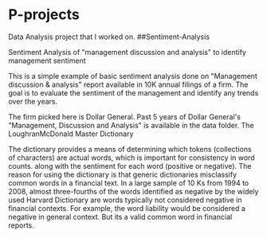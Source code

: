 # P-projects
Data Analysis project that I worked on.
##Sentiment-Analysis

Sentiment Analysis of "management discussion and analysis" to identify management sentiment

This is a simple example of basic sentiment analysis done on "Management discussion & analysis" report available in 10K annual filings of a firm. The goal is to evaluate the sentiment of the management and identify any trends over the years.

The firm picked here is Dollar General. Past 5 years of Dollar General's "Management, Discussion and Analysis" is available in the data folder.
The LoughranMcDonald Master Dictionary

The dictionary provides a means of determining which tokens (collections of characters) are actual words, which is important for consistency in word counts. along with the sentiment for each word (positive or negative). The reason for using the dictionary is that generic dictionaries misclassify common words in a financial text. In a large sample of 10 Ks from 1994 to 2008, almost three-fourths of the words identified as negative by the widely used Harvard Dictionary are words typically not considered negative in financial contexts. For example, the word liability would be considered a negative in general context. But its a valid common word in financial reports.
